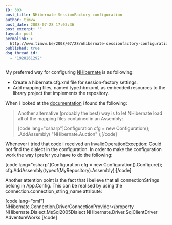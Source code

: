 ```yaml
---
ID: 303
post_title: NHibernate SessionFactory configuration
author: timvw
post_date: 2008-07-28 17:03:36
post_excerpt: ""
layout: post
permalink: >
  http://www.timvw.be/2008/07/28/nhibernate-sessionfactory-configuration/
published: true
dsq_thread_id:
  - "1928261292"
---
```

<p>My preferred way for configuring <a href="http://www.nhibernate.org">NHibernate</a> is as following:</p>

<ul>
<li>Create a hibernate.cfg.xml file for session-factory settings.</li>
<li>Add mapping files, named type.hbm.xml, as embedded resources to the library project that implements the repository.</li>
</ul>

<p>When i looked at the <a href="http://www.hibernate.org/hib_docs/nhibernate/1.2/reference/en/html_single/#configuration-programmatic">documentation</a> i found the following:</p>

<blockquote>
<p>Another alternative (probably the best) way is to let NHibernate load all of the mapping files contained in an Assembly:</p>
[code lang="csharp"]Configuration cfg = new Configuration();
  .AddAssembly( "NHibernate.Auction" );[/code]
</blockquote>

<p>Whenever i tried that code i received an InvalidOperationException: Could not find the dialect in the configuration. In order to make the configuration work the way i prefer you have to do the following:</p>

[code lang="csharp"]Configuration cfg = new Configuration().Configure();
cfg.AddAssembly(typeof(MyRepository).Assembly);[/code]

<p>Another attention point is the fact that i believe that all connectionStrings belong in App.Config. This can be realised by using the connection.connection_string_name attribute:</p>

[code lang="xml"]<?xml version="1.0" encoding="utf-8" ?>
<hibernate-configuration xmlns="urn:nhibernate-configuration-2.2">
 <session-factory>
  <property name="connection.provider">NHibernate.Connection.DriverConnectionProvider</property
  <property name="dialect">NHibernate.Dialect.MsSql2005Dialect</property>
  <property name="connection.driver_class">NHibernate.Driver.SqlClientDriver</property>
  <property name="connection.connection_string_name">AdventureWorks</property>
 </session-factory>
</hibernate-configuration>[/code]